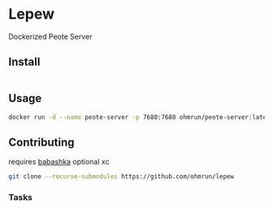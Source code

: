 # Lepew

Dockerized Peote Server

## Install

```bash

```
## Usage

```bash
docker run -d --name peote-server -p 7680:7680 ohmrun/peote-server:latest
```
## Contributing



requires [babashka](babashka.org)
optional xc

```bash
git clone --recurse-submodules https://github.com/ohmrun/lepew
```

### Tasks
